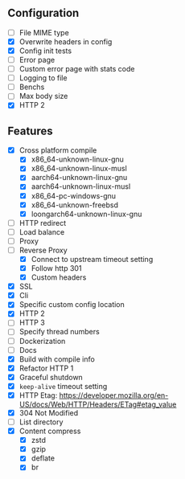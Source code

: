 ## Configuration

- [ ] File MIME type
- [x] Overwrite headers in config
- [x] Config init tests
- [ ] Error page
- [ ] Custom error page with stats code
- [ ] Logging to file
- [ ] Benchs
- [ ] Max body size
- [x] HTTP 2

## Features

- [x] Cross platform compile
    - [x] x86_64-unknown-linux-gnu
    - [x] x86_64-unknown-linux-musl
    - [x] aarch64-unknown-linux-gnu
    - [x] aarch64-unknown-linux-musl
    - [x] x86_64-pc-windows-gnu
    - [x] x86_64-unknown-freebsd
    - [x] loongarch64-unknown-linux-gnu
- [ ] HTTP redirect
- [ ] Load balance
- [ ] Proxy
- [ ] Reverse Proxy
    - [x] Connect to upstream timeout setting
    - [x] Follow http 301
    - [x] Custom headers
- [x] SSL
- [x] Cli
- [x] Specific custom config location
- [x] HTTP 2
- [ ] HTTP 3
- [ ] Specify thread numbers
- [ ] Dockerization
- [ ] Docs
- [x] Build with compile info
- [x] Refactor HTTP 1
- [x] Graceful shutdown
- [x] `keep-alive` timeout setting
- [x] HTTP Etag: https://developer.mozilla.org/en-US/docs/Web/HTTP/Headers/ETag#etag_value
- [x] 304 Not Modified
- [ ] List directory
- [x] Content compress
    - [x] zstd
    - [x] gzip
    - [x] deflate
    - [x] br
